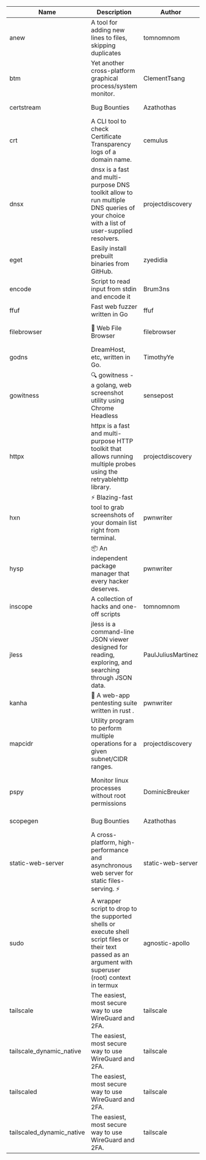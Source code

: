 | Name | Description | Author | Repository | Stars | Version | Updated | Size | SHA256SUM | B3SUM | Source | Language | License |
| ---- | ----------- | ------ | ---------- | ----- | ------- | ------- | ---- | --- | ------ | --------|-------- | ------- |
| anew | A tool for adding new lines to files, skipping duplicates | tomnomnom | [https://github.com/tomnomnom/anew](https://github.com/tomnomnom/anew) | 1156 | v0.1.1 | 2022-03-15T22:35:31Z | 1.48 MB | a22d40cb1fccf69941e047a8703817557f72cf9a12ab9355f69bb60c402188cd | 3b3cc422b7678ad6e2b2ec07a85a771efde21ab72c485e7b35abad229a9d0334 | https://bin.ajam.dev/arm64_v8a_Android/anew | Go | MIT License |
| btm | Yet another cross-platform graphical process/system monitor. | ClementTsang | [https://github.com/ClementTsang/bottom](https://github.com/ClementTsang/bottom) | 8403 | 0.9.6 | 2023-08-27T01:43:44Z | 3.25 MB | ed7a169d216c00a9f0b0f6afb1c4e9864cc39c434027168440dc1f8c7cac369a | 52dc0e8e0058bf2dbf1334e67ee6eb10f8d63f76d91af97bdc2049d4a4a59e86 | https://bin.ajam.dev/arm64_v8a_Android/btm | Rust | MIT License |
| certstream |  Bug Bounties | Azathothas | [https://github.com/Azathothas/Arsenal](https://github.com/Azathothas/Arsenal) | 14 | null |  | 4.76 MB | 3483041867b574b927d00c87901cbb3ccdfa727418259d4a242376892fa46ac7 | 2bdc4787d17066b35b46370d6dc02e7c5371dee10d563d2134bd11f26c0c1922 | https://bin.ajam.dev/arm64_v8a_Android/certstream | Shell | null |
| crt | A CLI tool to check Certificate Transparency logs of a domain name. | cemulus | [https://github.com/cemulus/crt](https://github.com/cemulus/crt) | 64 | v0.1.0 | 2022-03-08T21:41:54Z | 4.85 MB | 51eb756859cf9bb56ea96bcbb7b6a610ccd4f09f9692d8b22a57555a7508f574 | 3b42771dc6cea047d4f75caef10c99914af1cd00f46e5a794af38d872f78846c | https://bin.ajam.dev/arm64_v8a_Android/crt | Go | Apache License 2.0 |
| dnsx | dnsx is a fast and multi-purpose DNS toolkit allow to run multiple DNS queries of your choice with a list of user-supplied resolvers. | projectdiscovery | [https://github.com/projectdiscovery/dnsx](https://github.com/projectdiscovery/dnsx) | 1864 | v1.1.6 | 2023-11-11T19:20:44Z | 26.19 MB | d509d9842aadbc66dee69607e74ae88a51c48ffaff0030be10c06a1bc2c596e2 | 9c109364df219ee3aa7f1c03ff14dfd93eac739c8b81069657593bbfed39c880 | https://bin.ajam.dev/arm64_v8a_Android/dnsx | Go | MIT License |
| eget | Easily install prebuilt binaries from GitHub. | zyedidia | [https://github.com/zyedidia/eget](https://github.com/zyedidia/eget) | 687 | v1.3.3 | 2023-02-22T05:15:46Z | 6.8 MB | 7f05210ac4792ba8cbdcecdcceedbcc768c2b76d5e575327d6b924399a401699 | fa11c59fc84917894100d9fd187867343608acf53695c6fc69ba610d12c4ae91 | https://bin.ajam.dev/arm64_v8a_Android/eget | Go | MIT License |
| encode | Script to read input from stdin and encode it | Brum3ns | [https://github.com/Brum3ns/encode](https://github.com/Brum3ns/encode) | 18 | null |  | 2.61 MB | 9890ed89b930ea6ff34a77cba2945c07a80ca4393bc9aa1a4ecd8204253bc6a1 | 9db979f0968afa7fea6724e563cb67f9282483044fd82219f92b6cfb7dbd0187 | https://bin.ajam.dev/arm64_v8a_Android/encode | Go | MIT License |
| ffuf | Fast web fuzzer written in Go | ffuf | [https://github.com/ffuf/ffuf](https://github.com/ffuf/ffuf) | 10990 | v2.1.0 | 2023-09-16T12:23:19Z | 8.58 MB | c128bb9682ee3ec77ab2d1f52b4021f9da43d3d348737b0e1721f4eb017a7900 | 42a510f3f15990a6f28349b5273d3a50dc3aafc4c853661fb24289706e092941 | https://bin.ajam.dev/arm64_v8a_Android/ffuf | Go | MIT License |
| filebrowser | 📂 Web File Browser | filebrowser | [https://github.com/filebrowser/filebrowser](https://github.com/filebrowser/filebrowser) | 22651 | v2.27.0 | 2024-01-02T14:38:37Z | 13.94 MB | f542a2425908eb9832c6ee957c46fbdc40f4ded086cba8548ae17c614dddd7f8 | 8072441164bb1ed3ef910693eea0add349e8723f8b8910b5e4d0ff0e5e84eaa5 | https://bin.ajam.dev/arm64_v8a_Android/filebrowser | Go | Apache License 2.0 |
| godns |  DreamHost, etc, written in Go. | TimothyYe | [https://github.com/TimothyYe/godns](https://github.com/TimothyYe/godns) | 1403 | v3.0.7 | 2024-02-04T03:20:36Z | 12.38 MB | 8fada4617c3e1cc9389e6aeb5376a29846718ac68b5702082c113684142c821e | ec8f29e44a31043e9c086f963323ea144b8113114b26ae435dac4a886029baf6 | https://bin.ajam.dev/arm64_v8a_Android/godns | Go | Apache License 2.0 |
| gowitness | 🔍 gowitness - a golang, web screenshot utility using Chrome Headless | sensepost | [https://github.com/sensepost/gowitness](https://github.com/sensepost/gowitness) | 2577 | 2.5.1 | 2023-10-29T11:11:30Z | 27.22 MB | 010020ab55d860b4b77db8cbed36ddf4155b2944cfe39d48be85534f318a7a2d | e25ddb46081c4b78c75e2767c9b1abd8693f1ed108be49a156437086657df209 | https://bin.ajam.dev/arm64_v8a_Android/gowitness | Go | GNU General Public License v3.0 |
| httpx | httpx is a fast and multi-purpose HTTP toolkit that allows running multiple probes using the retryablehttp library. | projectdiscovery | [https://github.com/projectdiscovery/httpx](https://github.com/projectdiscovery/httpx) | 6465 | v1.3.9 | 2024-01-24T11:17:45Z | 42.14 MB | 879d336d3cae235efab2a0d678d70bb0fa662bb4075b49e0924089d4dafd6c73 | 6314f8359f10ed6e57a9338f563b965e6dfcd7c54760e9d6081c7a1aadb14a9b | https://bin.ajam.dev/arm64_v8a_Android/httpx | Go | MIT License |
| hxn | ⚡ Blazing-fast tool to grab screenshots of your domain list right from terminal. | pwnwriter | [https://github.com/pwnwriter/haylxon](https://github.com/pwnwriter/haylxon) | 355 | v0.1.10 | 2024-01-09T15:11:15Z | 6.23 MB | 15f618f43cbb860db336c28f86f3e6f20518113830e1eab7f1611c48f63b2a94 | e639765fe79480fd4eea64406d5c694a2a8d2ae802214f00d62850483a934893 | https://bin.ajam.dev/arm64_v8a_Android/hxn | Rust | MIT License |
| hysp | 📦 An independent package manager that every hacker deserves. | pwnwriter | [https://github.com/pwnwriter/hysp](https://github.com/pwnwriter/hysp) | 403 | v0.1.2 | 2023-12-13T15:03:18Z | 3.4 MB | 5e92b03df3fd5b9a5f31d0628fcc6aa4dd9df744df89fb77cee5b25e7a417904 | 96cf92873ebbd6a65835b87a115d69ba26421c690c80df2673a14f68e73ace96 | https://bin.ajam.dev/arm64_v8a_Android/hysp | Rust | MIT License |
| inscope | A collection of hacks and one-off scripts | tomnomnom | [https://github.com/tomnomnom/hacks](https://github.com/tomnomnom/hacks) | 2005 | null |  | 1.87 MB | 5e90483b719d254ce789f990cf389ed00ac59ac17164f8e90935f1e81544adee | c6aa957f89fb0145064726dc9d2f46cd2dcf438fcdbc68a13e3012f021064466 | https://bin.ajam.dev/arm64_v8a_Android/inscope | Go | null |
| jless | jless is a command-line JSON viewer designed for reading, exploring, and searching through JSON data. | PaulJuliusMartinez | [https://github.com/PaulJuliusMartinez/jless](https://github.com/PaulJuliusMartinez/jless) | 4357 | v0.9.0 | 2023-07-17T02:51:34Z | 1.83 MB | f95b2c666fcc770a829cc241b7ad2631bc41258d8afd9a9a0f5115635279098a | e54b6f5027f01876c0d6cff993c6e75a0be33eec0242601e2b969536ee99a627 | https://bin.ajam.dev/arm64_v8a_Android/jless | Rust | MIT License |
| kanha | 🦚 A web-app pentesting suite written in rust . | pwnwriter | [https://github.com/pwnwriter/kanha](https://github.com/pwnwriter/kanha) | 241 | v-v0.1.2 | 2023-10-17T16:42:52Z | 2.91 MB | e98b78edc697919a405311f1b4b317ffe0b6a6917eca32effa3c998529e29e4f | 16f9c9f6e31758be0255755f8066c843702e7c8a92383919b8760a116bfb5aff | https://bin.ajam.dev/arm64_v8a_Android/kanha | Rust | MIT License |
| mapcidr | Utility program to perform multiple operations for a given subnet/CIDR ranges. | projectdiscovery | [https://github.com/projectdiscovery/mapcidr](https://github.com/projectdiscovery/mapcidr) | 890 | v1.1.16 | 2023-11-23T07:59:56Z | 23.4 MB | ad4159ecb5bdf41929ae380266beae9092392387919baa4ff53dd47ebecab0c4 | 4e9d319fc840b92e475eccc5ea3c06ba6c3ed131e4bb4cae7294280f85aa3a63 | https://bin.ajam.dev/arm64_v8a_Android/mapcidr | Go | MIT License |
| pspy | Monitor linux processes without root permissions | DominicBreuker | [https://github.com/DominicBreuker/pspy](https://github.com/DominicBreuker/pspy) | 4370 | v1.2.1 | 2023-01-17T21:10:08Z | 3.65 MB | 5ff6329de00d7ac09a5e7be27c456ff0a5ffa0fd0e467c5c433943e5f8639586 | f40145c7ad067ae4ba7ae779c52c5c38c9ad93dbcc02d300de48b48add277194 | https://bin.ajam.dev/arm64_v8a_Android/pspy | Go | GNU General Public License v3.0 |
| scopegen |  Bug Bounties | Azathothas | [https://github.com/Azathothas/Arsenal](https://github.com/Azathothas/Arsenal) | 14 | null |  | 1.61 MB | 4af6ce9f2f7408708932fa74d200b1c963a779875c7fbceda3f83af942cc30eb | af76ac733fc2ea62ef267bddda89b39471209c36c6bfc2066e682de64723235a | https://bin.ajam.dev/arm64_v8a_Android/scopegen | Shell | null |
| static-web-server | A cross-platform, high-performance and asynchronous web server for static files-serving. ⚡ | static-web-server | [https://github.com/static-web-server/static-web-server](https://github.com/static-web-server/static-web-server) | 1020 | v2.26.0 | 2024-02-10T22:58:51Z | 6.8 MB | c2f88a85c97bf9547466106633feee4c79378ee18624311b72798b235fff1237 | 10d6227ab1882bec3a376aaf5f63437a85ab1c915b5cfda7a7c55579ba8e6149 | https://bin.ajam.dev/arm64_v8a_Android/static-web-server | Rust | Apache License 2.0 |
| sudo | A wrapper script to drop to the supported shells or execute shell script files or their text passed as an argument with superuser (root) context in termux | agnostic-apollo | [https://github.com/agnostic-apollo/sudo](https://github.com/agnostic-apollo/sudo) | 66 | v0.2.0 | 2021-04-10T21:03:11Z | 250.38 kB | 9e56787b3ca489a9eb9e3a64f54944aa92c728d18576972ef7ef6bb10ca6462c | 261a7ec6cf5ed2fbc82f8128f2583eda7faeb8939b9e08143046f0b046e504ae | https://bin.ajam.dev/arm64_v8a_Android/sudo | Shell | MIT License |
| tailscale | The easiest, most secure way to use WireGuard and 2FA. | tailscale | [https://github.com/tailscale/tailscale](https://github.com/tailscale/tailscale) | 15359 | v1.58.2 | 2024-01-23T22:41:49Z | 10.92 MB | b4436d601a0a777d905590fcaf4eb55f45eb63a76e8459c513b0fa1d887b2a16 | ef80806ae45dd0d4f2bec4c59b202a4c9bd33e5c792b240a1a238c5e4364e1f1 | https://bin.ajam.dev/arm64_v8a_Android/tailscale | Go | BSD 3-Clause New or Revised License |
| tailscale_dynamic_native | The easiest, most secure way to use WireGuard and 2FA. | tailscale | [https://github.com/tailscale/tailscale](https://github.com/tailscale/tailscale) | 15359 | v1.58.2 | 2024-01-23T22:41:49Z | 11.28 MB | cce444027b42149ff524039c3ab7fd1c40b2ad0077b1d97568ab7ba58a66e83b | 214f05816f949e5e555ac7f03b121bb1b94d0fab34861ba374b141b3bde4a3ad | https://bin.ajam.dev/arm64_v8a_Android/tailscale_dynamic_native | Go | BSD 3-Clause New or Revised License |
| tailscaled | The easiest, most secure way to use WireGuard and 2FA. | tailscale | [https://github.com/tailscale/tailscale](https://github.com/tailscale/tailscale) | 15359 | v1.58.2 | 2024-01-23T22:41:49Z | 20.48 MB | 5504897030b405888ef389c97a4079d2b3fa869f6ed97132d62c5229a6f126f9 | 08d5aab8a7e544017f5581a5850eb34c6286fc6eba67f60382ea5b70fc261afc | https://bin.ajam.dev/arm64_v8a_Android/tailscaled | Go | BSD 3-Clause New or Revised License |
| tailscaled_dynamic_native | The easiest, most secure way to use WireGuard and 2FA. | tailscale | [https://github.com/tailscale/tailscale](https://github.com/tailscale/tailscale) | 15359 | v1.58.2 | 2024-01-23T22:41:49Z | 21.67 MB | 8a046ad1985824e55fbec58a4e01bf02e2eb91e8cfd38ab78a8cafcd65704fd5 | c5658e0cfdd86e33e1db225f3e8f4bafe47dddae1221ae2246e2e035a60bdc40 | https://bin.ajam.dev/arm64_v8a_Android/tailscaled_dynamic_native | Go | BSD 3-Clause New or Revised License |
